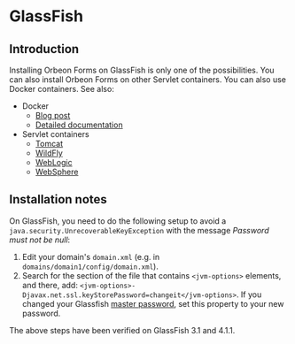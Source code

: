 # GlassFish

## Introduction

Installing Orbeon Forms on GlassFish is only one of the possibilities. You can also install Orbeon Forms on other Servlet containers. You can also use Docker containers. See also:

- Docker
    - [Blog post](https://www.orbeon.com/2024/10/orbeon-forms-docker-images) 
    - [Detailed documentation](docker.md)
- Servlet containers
    - [Tomcat](tomcat.md)
    - [WildFly](wildfly.md)
    - [WebLogic](weblogic.md)
    - [WebSphere](websphere.md)

## Installation notes

On GlassFish, you need to do the following setup to avoid a `java.security.UnrecoverableKeyException` with the message _Password must not be null_:

1. Edit your domain's `domain.xml` (e.g. in `domains/domain1/config/domain.xml`).
2. Search for the section of the file that contains `<jvm-options>` elements, and there, add: `<jvm-options>-Djavax.net.ssl.keyStorePassword=changeit</jvm-options>`. If you changed your Glassfish [master password](http://docs.oracle.com/cd/E18930_01/html/821-2435/ghgrp.html), set this property to your new password.

The above steps have been verified on GlassFish 3.1 and 4.1.1.
